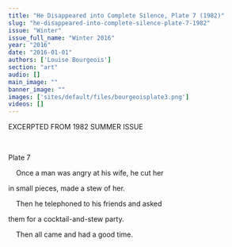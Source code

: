 ```yaml
---
title: "He Disappeared into Complete Silence, Plate 7 (1982)"
slug: "he-disappeared-into-complete-silence-plate-7-1982"
issue: "Winter"
issue_full_name: "Winter 2016"
year: "2016"
date: "2016-01-01"
authors: ['Louise Bourgeois']
section: "art"
audio: []
main_image: ""
banner_image: ""
images: ['sites/default/files/bourgeoisplate3.png']
videos: []
---
```

EXCERPTED FROM 1982 SUMMER ISSUE

  

 Plate 7

     Once a man was angry at his wife, he cut her

 in small pieces, made a stew of her. 

     Then he telephoned to his friends and asked

 them for a cocktail-and-stew party. 

     Then all came and had a good time. 

